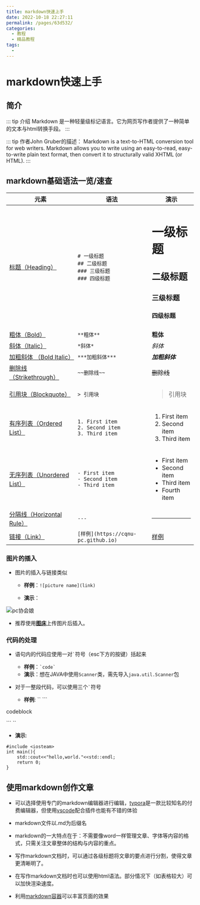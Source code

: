 ```yaml
---
title: markdown快速上手
date: 2022-10-18 22:27:11
permalink: /pages/63d532/
categories:
  - 教程
  - 精品教程
tags:
  - 
---
```

# markdown快速上手
## 简介
::: tip 介绍
Markdown 是一种轻量级标记语言。它为网页写作者提供了一种简单的文本与html转换手段。
:::

::: tip 作者John Gruber的描述：
Markdown is a text-to-HTML conversion tool for web writers.
Markdown allows you to write using an easy-to-read, easy-to-write plain text format, then convert it to structurally valid XHTML (or HTML).
:::

## markdown基础语法一览/速查
| 元素  | 语法 |演示|
|---|---|---|
| [标题（Heading）](https://markdown.com.cn/basic-syntax/headings.html) |`# 一级标题` <br> `## 二级标题` <br> `### 三级标题`<br> `### 四级标题`|<h1>一级标题</h1><h2>二级标题</h2><h3>三级标题</h3><h4>四级标题</h4>|
| [粗体（Bold）](https://markdown.com.cn/basic-syntax/emphasis.html) | `**粗体**` |**粗体**|
| [斜体（Italic）](https://markdown.com.cn/basic-syntax/emphasis.html) | `*斜体*` |*斜体*|
| [加粗斜体 （Bold Italic）](https://markdown.com.cn/basic-syntax/emphasis.html) | `***加粗斜体***` |***加粗斜体***|
| [删除线（Strikethrough）](https://markdown.com.cn/extended-syntax/strikethrough.html) | `~~删除线~~` |~~删除线~~|
| [引用块（Blockquote）](https://markdown.com.cn/basic-syntax/blockquotes.html) | `> 引用块` |<blockquote> 引用块 |
| [有序列表（Ordered List）](https://markdown.com.cn/basic-syntax/lists.html) |`1. First item` <br> `2. Second item` <br> `3. Third item` |<ol><li>First item</li><li>Second item</li><li>Third item</li></ol> |
| [无序列表（Unordered List）](https://markdown.com.cn/basic-syntax/lists.html) | `- First item` <br> `- Second item` <br> `- Third item` | <ul><li>First item</li><li>Second item</li><li>Third item</li><li>Fourth item</li></ul>  |
| [分隔线（Horizontal Rule）](https://markdown.com.cn/basic-syntax/horizontal-rules.html) | `---` |<hr>|
| [链接（Link）](https://markdown.com.cn/basic-syntax/links.html) | `[样例](https://cqnu-pc.github.io)` |[样例](https://cqnu-pc.github.io)|
### 图片的插入
* 图片的插入与链接类似

  * **样例**：`![picture name](link)`
  
  * **演示**：
  
 ![pc协会娘](https://cdn.staticaly.com/gh/wujings/picX-img@master/pc/lying,-breasts,-long-hair,-female,artbook,gloves,-thighhighs,-red_thighhighs,-smile,-smiley-face,-blue_hair,absurdres,boots,-1gi-s-1304950564.3ruq1nbpet34.webp)
  
* 推荐使用[**图床**](https://picx.xpoet.cn)上传图片后插入。
### 代码的处理
* 语句内的代码应使用一对`` ` ``符号（esc下方的按键）括起来
  * **样例**：`` `code` ``
  * **演示**：想在JAVA中使用`Scanner`类，需先导入`java.util.Scanner`包
  
* 对于一整段代码，可以使用三个`` ` ``符号
   * **样例**:
`` ```
  
codeblock
  
``` ``
  * **演示**:
```
#include <iosteam>
int main(){
    std::cout<<"hello,world."<<std::endl;
    return 0;
}
```
  
## 使用markdown创作文章
* 可以选择使用专门的markdown编辑器进行编辑，[typora](https://typora.io/)是一款比较知名的付费编辑器，但使用[vscode](https://azure.microsoft.com/zh-cn/products/visual-studio-code/)配合插件也能有不错的体验
 
* markdown文件以.md为后缀名
* markdown的一大特点在于：不需要像word一样管理文章、字体等内容的格式，只需关注文章整体的结构与内容的重点。
* 写作markdown文档时，可以通过各级标题将文章的要点进行分割，使得文章更清晰明了。
* 在写作markdown文档时也可以使用html语法。部分情况下（如表格较大）可以加快渲染速度。
* 利用[markdown容器](https://github.com/CQNU-PC/cqnu-pc.github.io/blob/master/docs/02.%E6%95%99%E7%A8%8B/02.%E8%B4%A1%E7%8C%AE%E6%96%87%E7%AB%A0/07.Markdown%20%E5%AE%B9%E5%99%A8.md)可以丰富页面的效果

